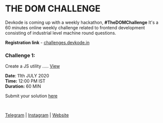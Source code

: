 # THE DOM CHALLENGE

Devkode is coming up with a weekly hackathon, **#TheDOMChallenge** It's a 60 minutes online weekly challenge related to frontend development consisting of 
industrial level machine round questions.

**Registration link** - [challenges.devkode.in](http://challenges.devkode.in/)

### Challenge 1:

Create a JS utility ..... [View](https://github.com/SunnyPuri/dom-challenge-problem/blob/master/challenge-1/README.md)

**Date**: 11th JULY 2020 <br/>
**Time:** 12:00 PM IST <br/>
**Duration:** 60 MIN <br/>


Submit your solution [here](https://forms.gle/shjtij4vCgDJuEU39)


<br />

[Telegram](http://t.me/teamdevkode) | [Instagram](https://www.instagram.com/devkode.in/) | [Website](http://learn.devkode.in/)

